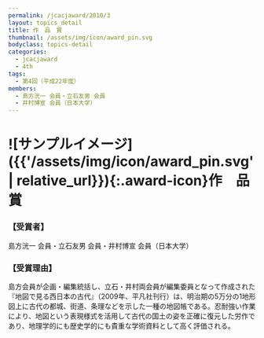 ```yaml
---
permalink: /jcacjaward/2010/3
layout: topics_detail
title: 作　品　賞
thumbnail: /assets/img/icon/award_pin.svg
bodyclass: topics-detail
categories:
  - jcacjaward
  - 4th
tags:
  - 第4回（平成22年度）
members:
  - 島方洸一 会員・立石友男 会員
  - 井村博宣 会員（日本大学）
---
```


# ![サンプルイメージ]({{'/assets/img/icon/award_pin.svg' | relative_url}}){:.award-icon}作　品　賞

### 【受賞者】

島方洸一 会員・立石友男 会員・井村博宣 会員（日本大学）

### 【受賞理由】

島方会員が企画・編集統括し、立石・井村両会員が編集委員となって作成された『地図で見る西日本の古代』（2009年、平凡社刊行）は、明治期の5万分の1地形図上に古代の都城、街道、条理などを示した一種の地図帳である。忍耐強い作業により、地図という表現様式を活用して古代の国土の姿を正確に復元した労作であり、地理学的にも歴史学的にも貴重な学術資料として高く評価される。
